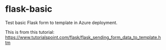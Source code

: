 # flask-basic
Test basic Flask form to template in Azure deployment.

This is from this tutorial:
https://www.tutorialspoint.com/flask/flask_sending_form_data_to_template.htm
